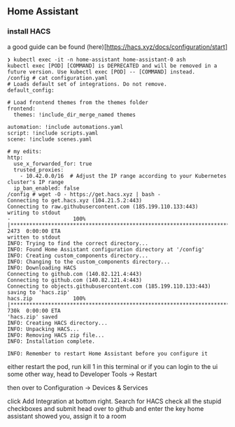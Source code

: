 ## Home Assistant

### install HACS
a good guide can be found (here)[https://hacs.xyz/docs/configuration/start]

```
❯ kubectl exec -it -n home-assistant home-assistant-0 ash
kubectl exec [POD] [COMMAND] is DEPRECATED and will be removed in a future version. Use kubectl exec [POD] -- [COMMAND] instead.
/config # cat configuration.yaml 
# Loads default set of integrations. Do not remove.
default_config:

# Load frontend themes from the themes folder
frontend:
  themes: !include_dir_merge_named themes

automation: !include automations.yaml
script: !include scripts.yaml
scene: !include scenes.yaml

# my edits:
http:
  use_x_forwarded_for: true
  trusted_proxies:
    - 10.42.0.0/16  # Adjust the IP range according to your Kubernetes cluster's IP range
  ip_ban_enabled: false
/config # wget -O - https://get.hacs.xyz | bash -
Connecting to get.hacs.xyz (104.21.5.2:443)
Connecting to raw.githubusercontent.com (185.199.110.133:443)
writing to stdout
-                    100% |********************************************************************************************************************************************************************|  2473  0:00:00 ETA
written to stdout
INFO: Trying to find the correct directory...
INFO: Found Home Assistant configuration directory at '/config'
INFO: Creating custom_components directory...
INFO: Changing to the custom_components directory...
INFO: Downloading HACS
Connecting to github.com (140.82.121.4:443)
Connecting to github.com (140.82.121.4:443)
Connecting to objects.githubusercontent.com (185.199.110.133:443)
saving to 'hacs.zip'
hacs.zip             100% |********************************************************************************************************************************************************************|  730k  0:00:00 ETA
'hacs.zip' saved
INFO: Creating HACS directory...
INFO: Unpacking HACS...
INFO: Removing HACS zip file...
INFO: Installation complete.

INFO: Remember to restart Home Assistant before you configure it
```

either restart the pod, run kill 1 in this terminal or if you can login to the ui some other way, head to Developer Tools -> Restart

then over to Configuration -> Devices & Services

click Add Integration at bottom right. Search for HACS 
check all the stupid checkboxes and submit
head over to github and enter the key home assistant showed you, assign it to a room


